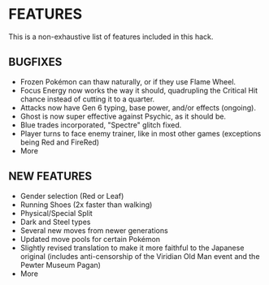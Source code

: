 # FEATURES

This is a non-exhaustive list of features included in this hack.

## BUGFIXES

* Frozen Pokémon can thaw naturally, or if they use Flame Wheel.
* Focus Energy now works the way it should, quadrupling the Critical Hit chance instead of cutting it to a quarter.
* Attacks now have Gen 6 typing, base power, and/or effects (ongoing).
* Ghost is now super effective against Psychic, as it should be.
* Blue trades incorporated, "Spectre" glitch fixed.
* Player turns to face enemy trainer, like in most other games (exceptions being Red and FireRed)
* More

## NEW FEATURES

* Gender selection (Red or Leaf)
* Running Shoes (2x faster than walking)
* Physical/Special Split
* Dark and Steel types
* Several new moves from newer generations
* Updated move pools for certain Pokémon
* Slightly revised translation to make it more faithful to the Japanese original (includes anti-censorship of the Viridian Old Man event and the Pewter Museum Pagan)
* More